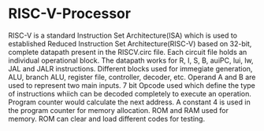 # RISC-V-Processor

RISC-V is a standard Instruction Set Architecture(ISA) which is used to established Reduced Instruction Set Architecture(RISC-V) based on 32-bit, complete datapath present in the RISCV.circ file. Each circuit file holds an individual operational block. The datapath works for R, I, S, B, auiPC, lui, lw, JAL and JALR instructions. Different blocks used for immegiate generation, ALU, branch ALU, register file, controller, decoder, etc. Operand A and B are used to represent two main inputs. 7 bit Opcode used which define the type of instructions whiich can be decoded completely to execute an operation. Program counter would calculate the next address. A constant 4 is used in the program counter for memory allocation. ROM and RAM used for memory. ROM can clear and load different codes for testing.
